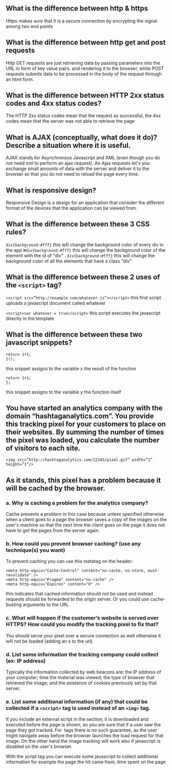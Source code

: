 
## What is the difference between http & https

Https makes sure that it is a secure connection by encrypting the signal among two end points

## What is the difference between http get and post requests

Http GET requests are just retrieving data by passing parameters into the URL in form of key value pairs. and rendering it to the browser, while POST requests submits data to be processed in the body of the request through an html form.

## What is the difference between HTTP 2xx status codes and 4xx status codes?

The HTTP 2xx status codes mean that the request as successful, the 4xx codes mean that the server was not able to retrieve the page

## What is AJAX (conceptually, what does it do)? Describe a situation where it is useful.

AJAX stands for Asynchronous Javascript and XML (even though you do not need xml to perform an ajax request).
An Ajax requests let's you exchange small amounts of data with the server and deliver it to the browser so that you do not need to reload the page every time.

## What is responsive design?

Responsive Design is a design for an application that consider the different format of the devices that the application can be viewed from.

## What is the difference between these 3 CSS rules?

`div{background:#fff}` this will change the background color of every div in the app
`#div{background:#fff}` this will change the background color of the element with the id of "div"
`.div{background:#fff}` this will change the background color of all the elements that have a class "div"

## What is the difference between these 2 uses of the `<script>` tag?

`<script src=”http://example.com/whatever.js”></script>`
this first script uploads a javascript document called whatever

`<script>var whatever = true</script>`
this script executes the javascript directly in the template

## What is the difference between these two javascript snippets?

```var x = function() {
return 1+1;
}();
```

this snippet assigns to the variable x the result of the function

```var y = function() {
return 1+1;
};
```

this snippet assigns to the variable y the function itself


## You have started an analytics company with the domain “hashtag­analytics.com”. You provide this tracking pixel for your customers to place on their websites. By summing the number of times the pixel was loaded, you calculate the number of visitors to each site.

`<img src=”http://hashtag­analytics.com/12345/pixel.gif” width=”1” height=”1”/>`

## As it stands, this pixel has a problem because it will be cached by the browser.

### a. Why is caching a problem for the analytics company?

Cache presents a problem in this case because unless specified otherwise when a client goes to a page the browser saves a copy of the images on the user's machine so that the next time the client goes on the page it does not have to get the pages from the server again.

### b. How could you prevent browser caching? (use any technique(s) you want)

To prevent caching you can use this metatag on the header:
```
<meta http-equiv="Cache-Control" content="no-cache, no-store, must-revalidate" />
<meta http-equiv="Pragma" content="no-cache" />
<meta http-equiv="Expires" content="0" />
```

this indicates that cached information should not be used and instead requests should be forwarded to the origin server. Or you could use cache-busting arguments to the URL
### c. What will happen if the customer’s website is served over HTTPS? How could you modify the tracking pixel to fix that?
You should serve your pixel over a secure connection as well otherwise it will not be loaded (adding an s to the url).
### d. List some information the tracking company could collect (ex: IP address)
Typically the information collected by web beacons are:  the IP address of your computer; time the material was viewed; the type of browser that retrieved the image; and the existence of cookies previously set by that server.
### e. List some additional information (if any) that could be collected if a `<script>` tag is used instead of an `<img>` tag.

If you include an external script in the <head> section, it is downloaded and executed before the page is shown, so you are sure that if a user saw the page they got tracked. For <img> tags there is no such guarantee, as the user might navigate away before the browser launches the load request for that image. On the other hand the image tracking will work also if javascript is disabled on the user's browser.

With the script tag you can execute some javascript to collect additional information for example the page the hit came from, time spent on the page
